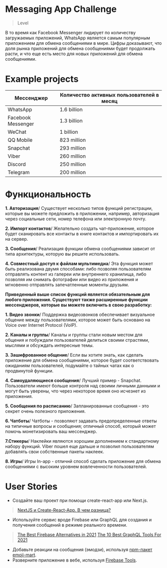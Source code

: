 # Messaging App Challenge

> Level

В то время как Facebook Messenger лидирует по количеству загружаемых приложений, WhatsApp является самым популярным приложением для обмена сообщениями в мире. 
Цифры доказывают, что доля рынка приложений для обмена сообщениями будет продолжать расти, и что еще есть место для новых приложений для обмена сообщениями.

# Example projects

Мессенджер  | Количество активных пользователей в месяц
------------- | -------------
WhatsApp   | 1.6 billion
Facebook Messenger | 1.3 billion
WeChat |	1 billion
QQ Mobile	| 823 million
Snapchat |	293 million
Viber	| 260 million
Discord	| 250 million
Telegram	| 200 million

# Функциональность

**1. Авторизация**/
Существует несколько типов функций регистрации, которые вы можете предложить в приложении, например, авторизация через социальные сети, номер телефона или электронную почту. 

**2. Импорт контактов**/
Желательно создать чат-приложение, которое будет сканировать все контакты в книге контактов и импортировать их на сервер.

**3. Сообщения**/
Реализация функции обмена сообщениями зависит от типа архитектуры, которую вы решите использовать.

**4. Совместный доступ к файлам мультимедиа**/
Эта функция может быть реализована двумя способами: либо позволяя пользователям отправлять контент из галереи или внутреннего хранилища, либо позволяя им снимать фотографии или видео из приложения и мгновенно отправлять запечатленные моменты друзьям.

**Приведенный выше список функций является обязательным для любого приложения.
Существуют также расширенные функции мессенджеров, которые вы можете включить в свою разработку:**

**1. Видео звонки**/
Поддержка видеозвонков обеспечивает визуальное общение между пользователями, которое может быть основано на Voice over Internet Protocol (VoIP).

**2. Каналы и группы**/
Каналы и группы стали новым местом для общения и побуждали пользователей делиться своими страстями, мыслями и обсуждать интересные темы.

**3. Зашифрованное общение**/
Если вы хотите знать, как сделать приложение для обмена сообщениями, которое будет соответствовать ожиданиям пользователей, подумайте о тайных чатах как о продвинутой функции.

**4. Самоудаляющиеся сообщения**/
Лучший пример - Snapchat. Пользователи имеют больше контроля над своими личными данными и могут быть уверены, что через некоторое время оно исчезнет из приложения.

**5. Сообщения по расписанию**/
Запланированные сообщения - это секрет очень полезного приложения.

**6. Чатботы**/
Чатботы - позволяют задавать предопределенные ответы на типичные вопросы и сообщения; отличный способ, который может помочь  монетизировать ваш мессенджер.

**7.Стикеры**/
Наклейки являются хорошим дополнением к стандартному набору функций. Viber пошел еще дальше и позволил пользователям добавлять свои собственные пакеты наклеек. 

**8. Игры**/
Игры In-app - отличнй способ сделать приложение для обмена сообщениями с высоким уровнем вовлеченности пользователей. 

# User Stories

- Создайте ваш проект при помощи create-react-app или Next.js.
> [NextJS и Create-React-App. В чем разница?](https://habr.com/ru/company/timeweb/blog/536758/)
- Используйте сервис вроде Firebase или GraphQL для создания и получения сообщений в режиме реального времени.
> [The Best Firebase Alternatives in 2021](https://blog.back4app.com/the-best-firebase-alternatives/)
> [The 10 Best GraphQL Tools For 2021](https://graphcms.com/blog/best-graphql-tools-2021)
- Добавьте реакции на сообщения (эмодзи), используя [npm-пакет emoji-mart](https://www.npmjs.com/package/@ctrl/ngx-emoji-mart).
- Разверните приложение в вебе, используя [Firebase Tools](https://firebase.google.com/docs/cli).
